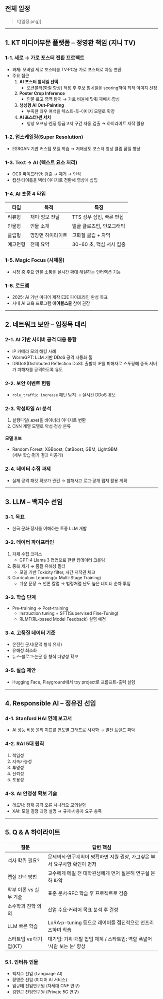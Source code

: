 ## 전체 일정
> ![[일정.png]]

---

## 1. KT 미디어부문 플랫폼 – 정영환 책임 (지니 TV)
### 1-1. 세로 → 가로 포스터 전환 프로젝트
- 과제: 모바일 세로 포스터를 TV·PC용 가로 포스터로 자동 변환
- 주요 접근  
  1. **AI 포스터 썸네일 선택**  
     - 오션블러(화질 향상) 적용 후 후보 썸네일을 scoring하여 최적 이미지 선정  
  2. **Poster Crop Inference**  
     - 인물·로고 영역 탐지 → 가로 비율에 맞춰 재배치·합성  
  3. **생성형 AI Out-Painting**  
     - 부족한 좌우 여백을 텍스트-투-이미지 모델로 확장  
  4. **AI 포스터/씬 서치**  
     - 영상 오프닝·엔딩·등급고지 구간 자동 검출 → 하이라이트 제작 활용

### 1-2. 업스케일링(Super Resolution)
- ESRGAN 기반 커스텀 모델 학습 → 저해상도 포스터·영상 클립 품질 향상

### 1-3. Text → AI (텍스트 요소 처리)
- OCR 파이프라인: 검출 → 제거 → 인식
- 캡션·타이틀을 벡터 이미지로 전환해 영상에 삽입

### 1-4. AI 숏폼 4 타입
| 타입 | 목적 | 특징 |
| ---- | ---- | ---- |
| 리뷰형 | 재미·정보 전달 | TTS 성우 삽입, 빠른 편집 |
| 인물형 | 인물 소개 | 얼굴 클로즈업, 인포그래픽 |
| 클립형 | 명장면 하이라이트 | 고화질 클립 + 자막 |
| 예고편형 | 전체 요약 | 30-60 초, 핵심 서사 집중 |

### 1-5. Magic Focus (시제품)
- 시청 중 주요 인물·소품을 실시간 확대·해설하는 인터랙션 기능

### 1-6. 로드맵
- 2025: AI 기반 미디어 제작 E2E 파이프라인 완성 목표
- 사내 AI 교육 프로그램 **애아블스쿨** 참여 권장

---

## 2. 네트워크 보안 – 임정목 대리
### 2-1. AI 기반 사이버 공격 대응 동향
- IP 카메라 모의 해킹 사례
- WormGPT: LLM 기반 DDoS 공격 자동화 툴
- DRDoS(Distributed Reflection DoS): 출발지 IP를 피해자로 스푸핑해 증폭 서버가 피해자를 공격하도록 유도

### 2-2. 보안 이벤트 헌팅
- `role_traffic increase` 패턴 탐지 → 실시간 DDoS 경보

### 2-3. 악성파일 AI 분석
1. 실행파일(.exe)을 바이너리 이미지로 변환  
2. CNN 계열 모델로 악성·정상 분류  

#### 모델 후보
- Random Forest, XGBoost, CatBoost, GBM, LightGBM  
  (세부 학습·평가 결과 미공개)

### 2-4. 데이터 수집 과제
- 실제 공격 패킷 확보가 관건 → 침해사고 로그·공개 캡처 활용 계획

---
## 3. LLM – 백지수 선임
### 3-1. 목표
- 한국 문화·정서를 이해하는 토종 LLM 개발

### 3-2. 데이터 파이프라인
1. 자체 수집 코퍼스  
   - GPT-4·Llama 3 협업으로 한글 웹데이터 크롤링  
2. 중복 제거 → 품질·유해성 필터  
   - 모델 기반 Toxicity filter, 시간·저작권 체크  
3. Curriculum Learning(= Multi-Stage Training)  
   - 쉬운 문장 → 언론 칼럼 → 법령처럼 난도 높은 데이터 순차 투입

### 3-3. 학습 단계
- Pre-training → Post-training  
  - Instruction tuning + SFT(Supervised Fine-Tuning)  
  - RLMF(RL-based Model Feedback) 실험 예정

### 3-4. 고품질 데이터 기준
- 온전한 문서(문맥·형식 유지)  
- 유해성 최소화  
- 뉴스·블로그·논문 등 형식 다양성 확보

### 3-5. 실습 제안
- Hugging Face, Playground에서 toy project로 프롬프트-출력 실험

---
## 4. Responsible AI – 정유진 선임
### 4-1. Stanford HAI 연례 보고서
- AI 성능·비용·윤리 지표를 연도별 그래프로 시각화 → 발전 트렌드 파악

### 4-2. RAI 5대 원칙
1. 책임성  
2. 지속가능성  
3. 투명성  
4. 신뢰성  
5. 포용성  

### 4-3. AI 안정성 확보 기술
- 레드팀: 잠재 공격·오류 시나리오 모의실험  
- XAI: 모델 결정 과정 설명 → 규제·사용자 요구 충족

---
## 5. Q & A 하이라이트
| 질문              | 답변 핵심                                        |
| --------------- | -------------------------------------------- |
| 석사 학위 필요?       | 문제의식·연구계획이 명확하면 지원 권장, 가고싶은 부서 요구사항 확인이 먼저   |
| 랩실 컨택 방법        | 교수에게 메일 전 대학원생에게 먼저 질문해 연구실 문화 파악            |
| 학부 이론 vs 실무 기술  | 표준 문서·RFC 학습 후 프로젝트로 검증                      |
| 소수학과 진학 의의      | 산업 수요·커리어 목표 분석 후 결정                         |
| LLM 빠른 학습       | LoRA·p-tuning 등으로 레이어를 점진적으로 언프리즈하며 학습       |
| 스타트업 vs 대기업(KT) | 대기업: 기획·개발 협업 체계 / 스타트업: 역할 폭넓어 ‘사람 보는 눈’ 향상 |
### 5.1. 인터뷰 인물 
- 백지수 선임 (Language AI)  
- 황영준 선임 (미디어 AI 서비스)  
- 임규태 전임연구원 (차세대 CNF 연구)  
- 김현근 전임연구원 (Private 5G 연구)

